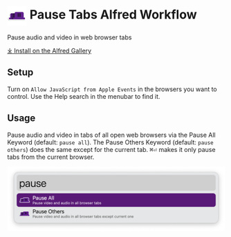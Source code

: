 # <img src='Workflow/icon.png' width='45' align='center' alt='icon'> Pause Tabs Alfred Workflow

Pause audio and video in web browser tabs

<a href='https://alfred.app/workflows/alfredapp/pause-tabs'>⤓ Install on the Alfred Gallery</a>

## Setup

Turn on `Allow JavaScript from Apple Events` in the browsers you want to control. Use the Help search in the menubar to find it.

## Usage

Pause audio and video in tabs of all open web browsers via the Pause All Keyword (default: `pause all`). The Pause Others Keyword (default: `pause others`) does the same except for the current tab. <kbd>⌘</kbd><kbd>⏎</kbd> makes it only pause tabs from the current browser.

![Alfred search for pause](Workflow/images/about/pause.png)

